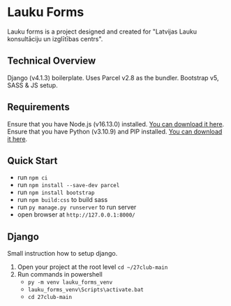 # Lauku Forms
Lauku forms is a project designed and created for "Latvijas Lauku konsultāciju un izglītības centrs".

## Technical Overview
Django (v4.1.3) boilerplate. Uses Parcel v2.8 as the bundler. Bootstrap v5, SASS & JS setup.

## Requirements
Ensure that you have Node.js (v16.13.0) installed. [You can download it here](https://nodejs.org/download/release/v16.13.0/).
Ensure that you have Python (v3.10.9) and PIP installed. [You can download it here](https://www.python.org/downloads/release/python-3109/).

## Quick Start
* run `npm ci`
* run `npm install --save-dev parcel`
* run `npm install bootstrap`
* run `npm build:css` to build sass
* run `py manage.py runserver` to run server
* open browser at `http://127.0.0.1:8000/`

## Django 
Small instruction how to setup django.

1. Open your project at the root level `cd ~/27club-main`
2. Run commands in powershell
    * `py -m venv lauku_forms_venv`
    * `lauku_forms_venv\Scripts\activate.bat`
    * `cd 27club-main`